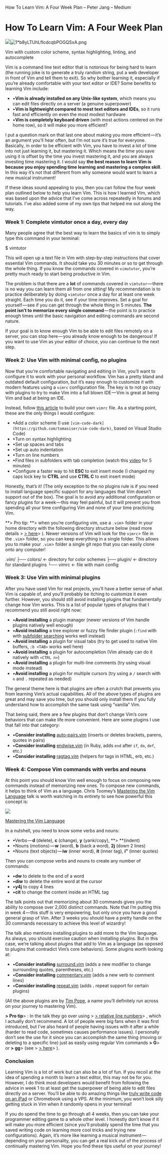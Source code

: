 How To Learn Vim: A Four Week Plan – Peter Jang – Medium

# How To Learn Vim: A Four Week Plan

![](../_resources/600a92e1ec5ff891df916a20a9bfedcd.png)![1*b8yLTUhLfIcdcqbPOGQSxA.png](../_resources/31d51318d6f93440cefc4e45b5125a17.png)

Vim with custom color scheme, syntax highlighting, linting, and autocomplete

Vim is a command line text editor that is notorious for being hard to learn (the running joke is to generate a truly random string, put a web developer in front of Vim and tell them to exit). So why bother learning it, especially if you’re already comfortable with your text editor or IDE? Some benefits to learning Vim include:

- •**Vim is already installed on any Unix-like system**, which means you can edit files directly on a server (a genuine superpower)
- •**Vim is lightweight compared to most text editors and IDEs**, so it runs fast and efficiently on even the most modest hardware
- •**Vim is completely keyboard driven** (with most actions centered on the home row), so it will make you more efficient?

I put a question mark on that last one about making you more efficient — it’s an argument you’ll hear often, but I’m not sure it’s true for everyone. Basically, in order to be efficient with Vim, you have to invest a lot of time into not just learning it, but mastering it. Which means the time you save using it is offset by the time you invest mastering it, and you are always investing time mastering it. I would say **the best reason to learn Vim is because you enjoy spending time learning and mastering a complex skill**. In this way it’s not that different from why someone would want to learn a new musical instrument!

If these ideas sound appealing to you, then you can follow the four week plan outlined below to help you learn Vim. This is how I learned Vim, which was based upon the advice that I’ve come across repeatedly in forums and tutorials. I’ve also added some of my own tips that helped me out along the way.

### Week 1: Complete vimtutor once a day, every day

Many people agree that the best way to learn the basics of vim is to simply type this command in your terminal:

$ vimtutor

This will open up a text file in Vim with step-by-step instructions that cover essential Vim commands. It should take you 30 minutes or so to get through the whole thing. If you know the commands covered in `vimututor`, you’re pretty much ready to start being productive in Vim.

The problem is that there are a **lot** of commands covered in `vimtutor` — there is no way you can learn them all from one sitting! My recommendation is to practice deliberately by doing `vimtutor` once a day for at least one week straight. Each time you do it, see if your time improves. Set a goal for yourself — see if you can get through the whole thing in 5 minutes. **The point isn’t to memorize every single command** — the point is to practice enough times until the basic navigation and editing commands are second nature.

If your goal is to know enough Vim to be able to edit files remotely on a server, you can stop here — you already know enough to be dangerous! If you want to use Vim as your editor of choice, you can continue to the next step.

### Week 2: Use Vim with minimal config, no plugins

Now that you’re comfortable navigating and editing in Vim, you’ll want to configure it to work with your personal workflow. Vim has a pretty bland and outdated default configuration, but it’s easy enough to customize it with modern features using a `vimrc` configuration file. The key is to not go crazy with plugins to try to make Vim into a full blown IDE — Vim is great at being Vim and bad at being an IDE.

Instead, follow [this article](https://dougblack.io/words/a-good-vimrc.html) to build your own `vimrc` file. As a starting point, these are the only things I would configure:

- •Add a color scheme (I use `[vim-code-dark](https://github.com/tomasiser/vim-code-dark)`, based on Visual Studio Code)
- •Turn on syntax highlighting
- •Set up spaces and tabs
- •Set up auto indentation
- •Turn on line numbers
- •Find files in subfolders with tab completion (watch this [video](https://www.youtube.com/watch?v=XA2WjJbmmoM&t=408s) for 5 minutes)
- •Configure a faster way to hit **ESC** to exit insert mode (I changed my caps lock key to **CTRL** and use **CTRL C** to exit insert mode)

Honestly, that’s it! (The only exception to the no plugins rule is if you need to install language specific support for any languages that Vim doesn’t support out of the box). The goal is to avoid any additional configuration or fancy plugins for a week — this may feel painful, but it will prevent you from spending all your time configuring Vim and none of your time practicing Vim.

**> Pro tip: **> when you’re configuring vim, use a `.vim`>  folder in your home directory with the following directory structure below (read more details > [> here](http://www.panozzaj.com/blog/2011/09/09/vim-directory-structure/)> ). Newer versions of Vim will look for the `vimrc`>  file in the `.vim`>  folder, so you can keep everything in a single folder. This allows you to make your `.vim`>  folder a single git repo that you can easily clone onto any computer!

.vim/
├── colors/ <- directory for color schemes
├── plugin/ <- directory for standard plugins
└── vimrc <- file with main config

### Week 3: Use Vim with minimal plugins

After you have used Vim for real projects, you’ll have a better sense of what Vim is capable of, and you’ll probably be itching to customize it even further. However, you should still avoid installing plugins that fundamentally change how Vim works. This is a list of popular types of plugins that I recommend you still avoid right now:

- •**Avoid installing** a plugin manager (newer versions of Vim handle plugins natively well enough)
- •**Avoid installing** a tree explorer or fuzzy file finder plugin (`:find` with with [subfolder searching](https://www.youtube.com/watch?v=XA2WjJbmmoM&t=408s) works well instead)
- •**Avoid installing** a plugin for visual tabs (try to get used to native Vim buffers, `:b <TAB>` works well here)
- •**Avoid installing** a plugin for autocompletion (Vim already can do it natively with `<CTRL n>`)
- •**Avoid installing** a plugin for multi-line comments (try using visual mode instead)
- •**Avoid installing** a plugin for multiple cursors (try using a `/` search with `n` and `.` repeated as needed)

The general theme here is that plugins are often a crutch that prevents you from learning Vim’s actual capabilities. All of the above types of plugins are great and may save you time, but you should only install them if you fully understand how to accomplish the same task using “vanilla” Vim.

That being said, there are a few plugins that don’t change Vim’s core behaviors that can make life more convenient. Here are some plugins I use that fall into that category:

- •**Consider installing**  [auto-pairs.vim](https://github.com/jiangmiao/auto-pairs) (inserts or deletes brackets, parens, quotes in pairs)
- •**Consider installing**  [endwise.vim](https://github.com/tpope/vim-endwise) (in Ruby, adds `end` after `if`, `do`, `def`, etc.)
- •**Consider installing**  [ragtag.vim](https://github.com/tpope/vim-ragtag) (helpers for tags in HTML, erb, etc.)

### Week 4: Compose Vim commands with verbs and nouns

At this point you should know Vim well enough to focus on composing new commands instead of memorizing new ones. To compose new commands, it helps to think of Vim as a language. Chris Toomey’s [Mastering the Vim Language](https://www.youtube.com/watch?v=wlR5gYd6um0) talk is worth watching in its entirety to see how powerful this concept is:

![](../_resources/4f5a9fa9f972ff0c51394ae755185e79.png)

[Mastering the Vim Language](https://www.youtube.com/watch?v=wlR5gYd6um0)

In a nutshell, you need to know some verbs and nouns:

- •Verbs — **d** (delete), **c** (change), **y** (yank/copy), **> **(indent)
- •Nouns (motions) — **w** (word), **b** (back a word), **2j** (down 2 lines)
- •Nouns (text objects) — **iw** (inner word), **it** (inner tag), **i”** (inner quotes)

Then you can compose verbs and nouns to create any number of commands:

- •**dw** to delete to the end of a word
- •**diw** to delete the entire word at the cursor
- •**y4j** to copy 4 lines
- •**cit** to change the content inside an HTML tag

The talk points out that memorizing about 30 commands gives you the ability to compose over 2,000 distinct commands. Note that I’m putting this in week 4 — this stuff is very empowering, but only once you have a good general grasp of Vim. After 3 weeks you should have a pretty handle on the 30 commands necessary to achieve this level of wizardry!

The talk also mentions installing plugins to add more to the Vim language. As always, you should exercise caution when installing plugins. But in this case, we’re talking about plugins that add to Vim as a language (as opposed to plugins that contradict Vim’s core behaviors). Some plugins worth looking at:

- •**Consider installing**  [surround.vim](https://github.com/tpope/vim-surround) (adds a new modifier to change surrounding quotes, parentheses, etc.)
- •**Consider installing**  [commentary.vim](https://github.com/tpope/vim-commentary) (adds a new verb to comment lines)
- •**Consider installing**  [repeat.vim](https://github.com/tpope/vim-repeat) (adds **.** repeat support for certain plugins)

(All the above plugins are by [Tim Pope](https://github.com/tpope), a name you’ll definitely run across on your journey to mastering Vim).

**> Pro tip**> : In the talk they go over using > [> relative line numbers](https://jeffkreeftmeijer.com/vim-number/)> , which I actually don’t recommend. A lot of people were big fans when it was first introduced, but I’ve also heard of people having issues with it after a while (harder to read code, sometimes causes performance issues). I personally don’t see the use for it since you can accomplish the same thing (moving or deleting to a specific line) just as easily using regular Vim commands **> G**>  or **> gg**>  (see > [> here](https://stackoverflow.com/questions/6384561/delete-from-the-current-cursor-position-to-a-given-line-number-in-vi-editor)> ).

### Conclusion

Learning Vim is a lot of work but can also be a lot of fun. If you recoil at the idea of spending a month to learn a text editor, this may not be for you. However, I do think most developers would benefit from following the advice in week 1 to at least get the superpower of being able to edit files directly on a server. You’ll be able to do amazing things like [truly write code on an iPad](https://medium.com/@peterxjang/web-development-on-an-ipad-69f253bc9c38) or Chromebook using a VPS. At the minimum, you won’t look silly getting stuck in Vim when it randomly opens in your terminal!

If you do spend the time to go through all 4 weeks, then you can take your programmer editing game to a whole other level. I honestly don’t know if it will make you more efficient (since you’ll probably spend the time that you saved writing code on learning more cool tricks and trying new configurations). Again, it’s more like learning a musical instrument — depending on your personality, you can get a real kick out of the process of continually mastering Vim. Hope you find these tips useful on your journey!